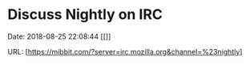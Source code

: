 # Discuss Nightly on IRC

Date: 2018-08-25 22:08:44
[[]]

URL: [https://mibbit.com/?server=irc.mozilla.org&channel=%23nightly]
